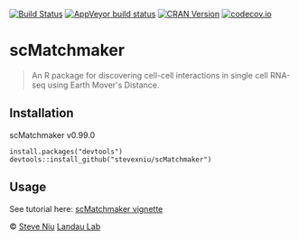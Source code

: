 [![Build Status](https://travis-ci.com/stevexniu/scMatchmaker.svg?token=iHVpVeRXbeQojczYszVy&branch=master)](https://travis-ci.com/github/stevexniu/scMatchmaker)
[![AppVeyor build status](https://ci.appveyor.com/api/projects/status/github/stevexniu/scMatchmaker?branch=master&svg=true)](https://ci.appveyor.com/project/stevexniu/scMatchmaker)
[![CRAN Version](https://www.r-pkg.org/badges/version/scMatchmaker)](https://cran.r-project.org/package=scMatchmaker)
[![codecov.io](https://img.shields.io/codecov/c/github/stevexniu/scMatchmaker.svg)](https://codecov.io/github/stevexniu/scMatchmaker?branch=master)

scMatchmaker
=======

> An R package for discovering cell-cell interactions in single cell RNA-seq using Earth Mover's Distance.

Installation
------------
scMatchmaker v0.99.0

	install.packages("devtools")
	devtools::install_github("stevexniu/scMatchmaker")

Usage
-----
See tutorial here:
[scMatchmaker vignette](https://github.com/stevexniu/scMatchmaker/blob/master/vignettes/vignette.Rmd)


© [Steve Niu](https://github.com/stevexniu) [Landau Lab](https://www.landaulab.org)